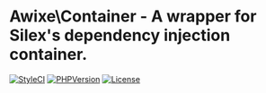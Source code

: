 Awixe\Container - A wrapper for Silex's dependency injection container.
=======================================
[![StyleCI](https://styleci.io/repos/107491606/shield?branch=master)](https://styleci.io/repos/107491606) [![PHPVersion](https://img.shields.io/badge/PHP-%3E%3D%207.0.0-blue.svg?style=flat-square)](https://secure.php.net/) [![License](https://img.shields.io/badge/License-GPL--3.0-orange.svg?style=flat-square)](https://choosealicense.com/licenses/gpl-3.0/)
